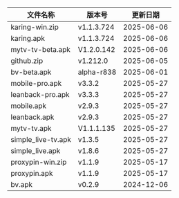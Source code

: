 | 文件名称 | 版本号 | 更新日期 |
|----------|--------|----------|
| karing-win.zip | v1.1.3.724 | 2025-06-06 |
| karing.apk | v1.1.3.724 | 2025-06-06 |
| mytv-tv-beta.apk | V1.2.0.142 | 2025-06-06 |
| github.zip | v1.212.0 | 2025-06-05 |
| bv-beta.apk | alpha-r838 | 2025-06-01 |
| mobile-pro.apk | v3.3.2 | 2025-05-27 |
| leanback-pro.apk | v3.3.3 | 2025-05-27 |
| mobile.apk | v2.9.3 | 2025-05-27 |
| leanback.apk | v2.9.3 | 2025-05-27 |
| mytv-tv.apk | V1.1.1.135 | 2025-05-27 |
| simple_live-tv.apk | v1.3.5 | 2025-05-27 |
| simple_live.apk | v1.8.6 | 2025-05-27 |
| proxypin-win.zip | v1.1.9 | 2025-05-17 |
| proxypin.apk | v1.1.9 | 2025-05-17 |
| bv.apk | v0.2.9 | 2024-12-06 |

